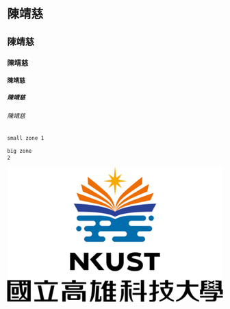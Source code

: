 # 陳靖慈
## 陳靖慈
### 陳靖慈
#### 陳靖慈
##### 陳靖慈
###### 陳靖慈
`small zone
1`
```
big zone
2
```

![NKFUST](nkust.png "第一科大")
